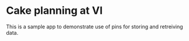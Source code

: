 # Cake planning at VI

This is a sample app to demonstrate use of pins for storing and retreiving data. 
